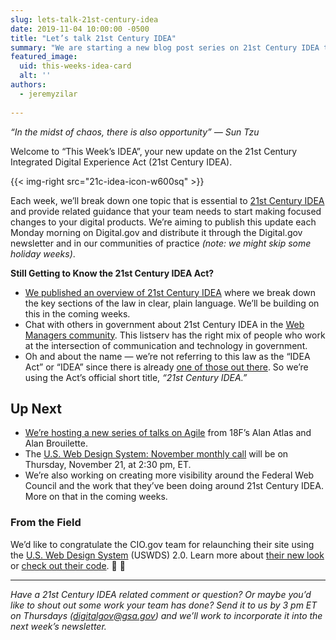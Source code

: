 ```yaml
---
slug: lets-talk-21st-century-idea
date: 2019-11-04 10:00:00 -0500
title: "Let’s talk 21st Century IDEA"
summary: "We are starting a new blog post series on 21st Century IDEA that’ll break down one essential topic and point to guidance to start running with it&#46;"
featured_image:
  uid: this-weeks-idea-card
  alt: ''
authors:
  - jeremyzilar
  
---
```


_“In the midst of chaos, there is also opportunity” ― Sun Tzu_

Welcome to “This Week’s IDEA”, your new update on the 21st Century Integrated Digital Experience Act (21st Century IDEA).

{{< img-right src="21c-idea-icon-w600sq" >}}

Each week, we’ll break down one topic that is essential to [21st Century IDEA](https://www.congress.gov/bill/115th-congress/house-bill/5759/text) and provide related guidance that your team needs to start making focused changes to your digital products. We’re aiming to publish this update each Monday morning on Digital.gov and distribute it through the Digital.gov newsletter and in our communities of practice _(note: we might skip some holiday weeks)_.

**Still Getting to Know the 21st Century IDEA Act?**

- [We published an overview of 21st Century IDEA](https://digital.gov/resources/21st-century-idea/) where we break down the key sections of the law in clear, plain language. We’ll be building on this in the coming weeks.
- Chat with others in government about 21st Century IDEA in the [Web Managers community](https://digital.gov/communities/web-content-managers/). This listserv has the right mix of people who work at the intersection of communication and technology in government.
- Oh and about the name — we’re not referring to this law as the “IDEA Act” or “IDEA” since there is already [one of those out there](https://sites.ed.gov/idea/). So we’re using the Act’s official short title, _“21st Century IDEA.”_ 

## Up Next 
- [We’re hosting a new series of talks on Agile](https://digital.gov/event/2019/11/04/foundations-agile-i/) from 18F’s Alan Atlas and Alan Brouilette. 
- The [U.S. Web Design System: November monthly call](https://digital.gov/event/2019/11/21/us-web-design-system-november-monthly-call/) will be on Thursday, November 21, at 2:30 pm, ET.
- We’re also working on creating more visibility around the Federal Web Council and the work that they’ve been doing around 21st Century IDEA. More on that in the coming weeks.

### From the Field

We’d like to congratulate the CIO.gov team for relaunching their site using the [U.S. Web Design System](https://designsystem.digital.gov) (USWDS) 2.0. Learn more about [their new look](https://www.cio.gov/new-look/) or [check out their code](https://github.com/GSA/cio.gov-redo). :tada: :clap:

---

_Have a 21st Century IDEA related comment or question? Or maybe you’d like to shout out some work your team has done? Send it to us by 3 pm ET on Thursdays ([digitalgov@gsa.gov](mailto:digitalgov@gsa.gov)) and we’ll work to incorporate it into the next week’s newsletter._
